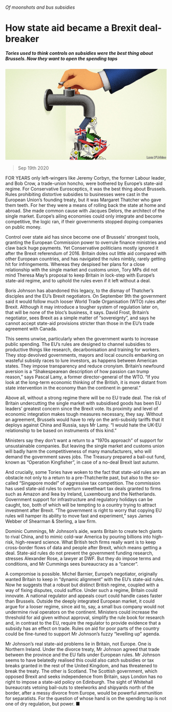 ###### Of moonshots and bus subsidies

# How state aid became a Brexit deal-breaker 

##### Tories used to think controls on subsidies were the best thing about Brussels. Now they want to open the spending taps 

![image](images/20200919_BRD001_0.jpg) 

> Sep 19th 2020 

FOR YEARS only left-wingers like Jeremy Corbyn, the former Labour leader, and Bob Crow, a trade-union honcho, were bothered by Europe’s state-aid regime. For Conservative Eurosceptics, it was the best thing about Brussels. Rules prohibiting distortive subsidies to businesses were cast in the European Union’s founding treaty, but it was Margaret Thatcher who gave them teeth. For her they were a means of rolling back the state at home and abroad. She made common cause with Jacques Delors, the architect of the single market. Europe’s ailing economies could only integrate and become competitive, the logic ran, if their governments stopped doping companies on public money.

Control over state aid has since become one of Brussels’ strongest tools, granting the European Commission power to overrule finance ministries and claw back huge payments. Yet Conservative politicians mostly ignored it after the Brexit referendum of 2016. Britain doles out little aid compared with other European countries, and has navigated the rules nimbly, rarely getting hit for infringements. Whereas they despised her plans for a close relationship with the single market and customs union, Tory MPs did not mind Theresa May’s proposal to keep Britain in lock-step with Europe’s state-aid regime, and to uphold the rules even if it left without a deal.


Boris Johnson has abandoned this legacy, to the dismay of Thatcher’s disciples and the EU’s Brexit negotiators. On September 9th the government said it would follow much looser World Trade Organisation (WTO) rules after Brexit. Although it may introduce a tougher system of regulation later on, that will be none of the bloc’s business, it says. David Frost, Britain’s negotiator, sees Brexit as a simple matter of “sovereignty”, and says he cannot accept state-aid provisions stricter than those in the EU’s trade agreement with Canada.

This seems unwise, particularly when the government wants to increase public spending. The EU’s rules are designed to channel subsidies to productive things like research, decarbonisation and training for workers. They stop devolved governments, mayors and local councils embarking on wasteful subsidy races to lure investors, as happens between American states. They impose transparency and reduce cronyism. Britain’s newfound aversion is a “Shakespearean description of how passion can trump reason,” says Pascal Lamy, a former director-general of the WTO. “If you look at the long-term economic thinking of the British, it is more distant from state intervention in the economy than the continent in general.”

Above all, without a strong regime there will be no EU trade deal. The risk of Britain undercutting the single market with subsidised goods has been EU leaders’ greatest concern since the Brexit vote. Its proximity and level of economic integration makes tough measures necessary, they say. Without an agreement, Brussels would have to rely on the anti-subsidy tariffs that it deploys against China and Russia, says Mr Lamy. “I would hate the UK-EU relationship to be based on instruments of this kind.”

Ministers say they don’t want a return to a “1970s approach” of support for unsustainable companies. But leaving the single market and customs union will badly harm the competitiveness of many manufacturers, who will demand the government saves jobs. The Treasury prepared a bail-out fund, known as “Operation Kingfisher”, in case of a no-deal Brexit last autumn.

And crucially, some Tories have woken to the fact that state-aid rules are an obstacle not only to a return to a pre-Thatcherite past, but also to the so-called “Singapore model” of aggressive tax competition. The commission has used state-aid rules to overturn sweetheart tax deals granted to firms such as Amazon and Ikea by Ireland, Luxembourg and the Netherlands. Government support for infrastructure and regulatory holidays can be caught, too, both of which will be tempting to a country trying to attract investment after Brexit. “The government is right to worry that copying EU rules will hamper its ability to move fast and experiment,” says James Webber of Shearman &amp; Sterling, a law firm.

Dominic Cummings, Mr Johnson’s aide, wants Britain to create tech giants to rival China, and to mimic cold-war America by pouring billions into high-risk, high-reward science. What British tech firms really want is to keep cross-border flows of data and people after Brexit, which means getting a deal. State-aid rules do not prevent the government funding research, stresses Alexander Rose, a lawyer at DWF. But they do impose terms and conditions, and Mr Cummings sees bureaucracy as a “cancer”.

A compromise is possible. Michel Barnier, Europe’s negotiator, originally wanted Britain to keep in “dynamic alignment” with the EU’s state-aid rules. Now he suggests that a robust but distinct British regime, coupled with a way of fixing disputes, could suffice. Under such a regime, Britain could innovate. A national regulator and appeals court could handle cases faster than Brussels. Outside the deeply integrated European market, it could argue for a looser regime, since aid to, say, a small bus company would not undermine rival operators on the continent. Ministers could increase the threshold for aid given without approval, simplify the rule book for research and, in contrast to the EU, require the regulator to provide evidence that a subsidy has an effect on trade. Rules on aid for poor parts of the country could be fine-tuned to support Mr Johnson’s fuzzy “levelling up” agenda.

Mr Johnson’s real state-aid problems lie in Britain, not Europe. One is Northern Ireland. Under the divorce treaty, Mr Johnson agreed that trade between the province and the EU falls under European rules. Mr Johnson seems to have belatedly realised this could also catch subsidies or tax breaks granted in the rest of the United Kingdom, and has threatened to break the treaty. The other is Scotland. The Scottish government, which opposed Brexit and seeks independence from Britain, says London has no right to impose a state-aid policy on Edinburgh. The sight of Whitehall bureaucrats vetoing bail-outs to steelworks and shipyards north of the border, after a messy divorce from Europe, would be powerful ammunition for separatists. For the question of whose hand is on the spending tap is not one of dry regulation, but power. ■

